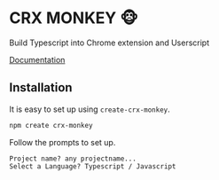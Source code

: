 # CRX MONKEY 🐵

Build Typescript into Chrome extension and Userscript

[Documentation](https://yakisova41.github.io/crx-monkey/docs/intro)


## Installation

It is easy to set up using `create-crx-monkey`.

```sh
npm create crx-monkey
```

Follow the prompts to set up.

```
Project name? any projectname...
Select a Language? Typescript / Javascript
```
